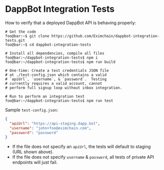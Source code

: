 # DappBot Integration Tests

How to verify that a deployed DappBot API is behaving properly:

```console
# Get the code
foo@bar:~$ git clone https://github.com/Eximchain/dappbot-integration-tests.git
foo@bar:~$ cd dappbot-integration-tests

# Install all dependencies, compile all files
foo@bar:~/dappbot-integration-tests$ npm i
foo@bar:~/dappbot-integration-tests$ npm run build

# One-time: Create a test credentials JSON file
# at ./test-config.json which contains a valid
# `apiUrl`, `username`, & `password`.  Testing
# currently requires a valid account, cannot
# perform full signup loop without inbox integration.

# Run to perform an integration test
foo@bar:~/dappbot-integration-tests$ npm run test
```

Sample `test-config.json`:

```json
{
  "apiUrl": "https://api-staging.dapp.bot",
  "username": "john+foo@eximchain.com",
  "password": "password"
}
```

- If the file does not specify an `apiUrl`, the tests will default to staging (URL shown above).
- If the file does not specify `username` & `password`, all tests of private API endpoints will just fail.